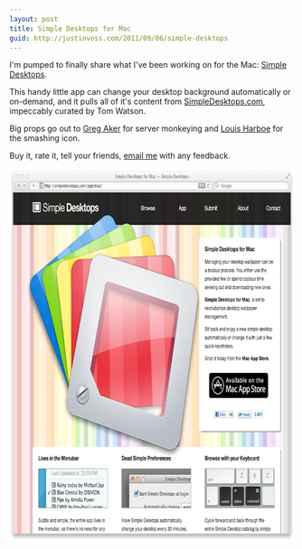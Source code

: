 ```yaml
---
layout: post
title: Simple Desktops for Mac
guid: http://justinvoss.com/2011/09/06/simple-desktops
---
```


I'm pumped to finally share what I've been working on for the Mac: [Simple Desktops][appstore].

This handy little app can change your desktop background automatically or on-demand, and it pulls
all of it's content from [SimpleDesktops.com][website], impeccably curated by Tom Watson.

Big props go out to [Greg Aker][gaker] for server monkeying and [Louis Harboe][louis] for the smashing icon.

Buy it, rate it, tell your friends, <a href="mailto:justin@bleedingwolf.com">email me</a> with any feedback.

[appstore]: http://bit.ly/simple-desktops-app
[website]: http://simpledesktops.com/
[gaker]: http://gregaker.net/
[louis]: http://graphicpeel.com/

<div class="blockimage">
<a href="http://bit.ly/simple-desktops-app"><img width="750" height="661" src="/static/post_assets/2011-09-06-simpledesktops.png" alt=""></a>
</div>
